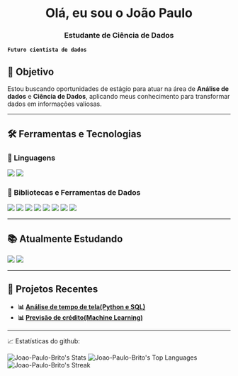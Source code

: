 <h1 align="center">Olá, eu sou o João Paulo</h1>
<h3 align="center">Estudante de Ciência de Dados</h3>

**`Futuro cientista de dados`**

## 💼 Objetivo
Estou buscando oportunidades de estágio para atuar na área de **Análise de dados** e **Ciência de Dados**, aplicando meus conhecimento para transformar dados em informações valiosas.

---

## 🛠️ Ferramentas e Tecnologias

### 📌 Linguagens
<p>
  <img src="https://img.shields.io/badge/Python-3776AB?style=for-the-badge&logo=python&logoColor=white" />
  <img src="https://img.shields.io/badge/SQL-025E8C?style=for-the-badge&logo=postgresql&logoColor=white" />
</p>

### 📌 Bibliotecas e Ferramentas de Dados
<p>
  <img src="https://img.shields.io/badge/Pandas-150458?style=for-the-badge&logo=pandas&logoColor=white" />
  <img src="https://img.shields.io/badge/NumPy-013243?style=for-the-badge&logo=numpy&logoColor=white" />
  <img src="https://img.shields.io/badge/Matplotlib-11557c?style=for-the-badge&logo=plotly&logoColor=white" />
  <img src="https://img.shields.io/badge/Seaborn-4C72B0?style=for-the-badge&logo=python&logoColor=white" />
  <img src="https://img.shields.io/badge/PostgreSQL-316192?style=for-the-badge&logo=postgresql&logoColor=white" />
  <img src="https://img.shields.io/badge/Jupyter-F37626?style=for-the-badge&logo=jupyter&logoColor=white" />
  <img src="https://img.shields.io/badge/Git-F05032?style=for-the-badge&logo=git&logoColor=white" />
  <img src="https://img.shields.io/badge/GitHub-181717?style=for-the-badge&logo=github&logoColor=white" />
</p>

---

## 📚 Atualmente Estudando
<p>
  <img src="https://img.shields.io/badge/Scikit--learn-F7931E?style=for-the-badge&logo=scikit-learn&logoColor=white" />
  <img src="https://img.shields.io/badge/Power%20BI-F2C811?style=for-the-badge&logo=powerbi&logoColor=black" />
</p>

---

## 🚀 Projetos Recentes
- **📊 [Análise de tempo de tela(Python e SQL)](https://github.com/Joao-Paulo-Brito/Projeto-ScreenTime)**
- **📊 [Previsão de crédito(Machine Learning)](https://github.com/Joao-Paulo-Brito/Projeto-Credit-Score)**

---

📈 Estatísticas do github:

![Joao-Paulo-Brito's Stats](https://github-readme-stats.vercel.app/api?username=Joao-Paulo-Brito&theme=vue-dark&show_icons=true&hide_border=true&count_private=true)
![Joao-Paulo-Brito's Top Languages](https://github-readme-stats.vercel.app/api/top-langs/?username=Joao-Paulo-Brito&theme=vue-dark&show_icons=true&hide_border=true&layout=compact)
![Joao-Paulo-Brito's Streak](https://github-readme-streak-stats.herokuapp.com/?user=Joao-Paulo-Brito&theme=vue-dark&hide_border=true)

